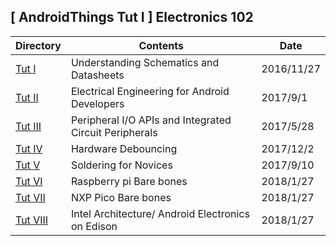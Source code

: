 
[ AndroidThings Tut I ] Electronics 102
---------------------------------------


| Directory | Contents | Date |
----|----|---- 
| [Tut I]() | Understanding Schematics and Datasheets | 2016/11/27 |
| [Tut II]() | Electrical Engineering for Android Developers | 2017/9/1 |
| [Tut III]() | Peripheral I/O APIs and Integrated Circuit Peripherals | 2017/5/28 |
| [Tut IV ]() | Hardware Debouncing| 2017/12/2 |
| [Tut V]() | Soldering for Novices  | 2017/9/10 |
| [ Tut VI]() | Raspberry pi Bare bones | 2018/1/27 |
 [Tut VII]() | NXP Pico Bare bones | 2018/1/27 |
| [Tut VIII]() | Intel Architecture/ Android Electronics on Edison| 2018/1/27  |
